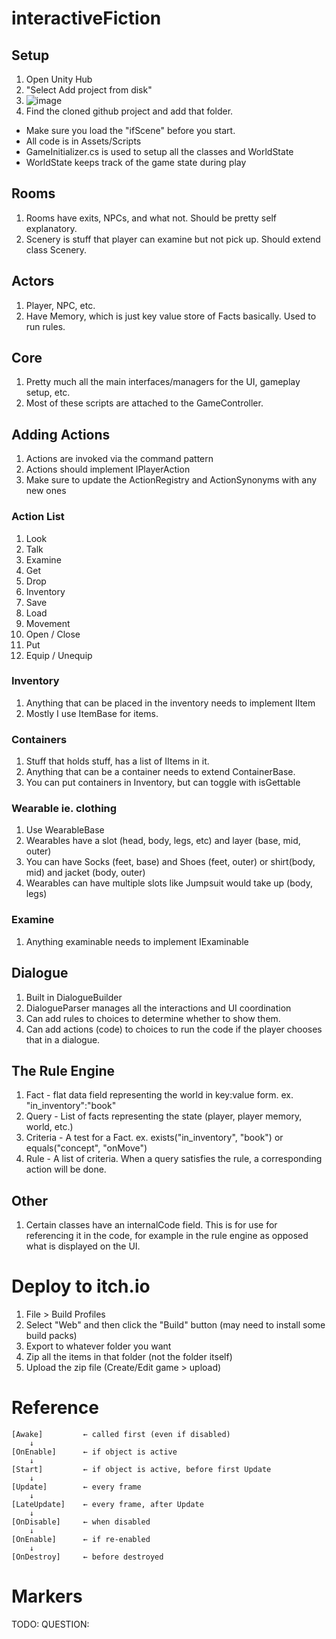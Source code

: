 # interactiveFiction

## Setup

1. Open Unity Hub
2. "Select Add project from disk"
3. ![image](https://github.com/user-attachments/assets/9416fd4a-d36b-479b-a762-22a4fda393bf)
4. Find the cloned github project and add that folder.

- Make sure you load the "ifScene" before you start.
- All code is in Assets/Scripts
- GameInitializer.cs is used to setup all the classes and WorldState
- WorldState keeps track of the game state during play

## Rooms

1. Rooms have exits, NPCs, and what not. Should be pretty self explanatory.
2. Scenery is stuff that player can examine but not pick up. Should extend class Scenery.

## Actors

1. Player, NPC, etc.
2. Have Memory, which is just key value store of Facts basically. Used to run rules.

## Core

1. Pretty much all the main interfaces/managers for the UI, gameplay setup, etc.
2. Most of these scripts are attached to the GameController.

## Adding Actions

1. Actions are invoked via the command pattern
1. Actions should implement IPlayerAction
1. Make sure to update the ActionRegistry and ActionSynonyms with any new ones

### Action List

1. Look
2. Talk
3. Examine
4. Get
5. Drop
6. Inventory
7. Save
8. Load
9. Movement
10. Open / Close
11. Put
12. Equip / Unequip

### Inventory

1. Anything that can be placed in the inventory needs to implement IItem
2. Mostly I use ItemBase for items.

### Containers

1. Stuff that holds stuff, has a list of IItems in it.
2. Anything that can be a container needs to extend ContainerBase.
3. You can put containers in Inventory, but can toggle with isGettable

### Wearable ie. clothing

1. Use WearableBase
2. Wearables have a slot (head, body, legs, etc) and layer (base, mid, outer)
3. You can have Socks (feet, base) and Shoes (feet, outer) or shirt(body, mid) and jacket (body, outer)
4. Wearables can have multiple slots like Jumpsuit would take up (body, legs)

### Examine

1. Anything examinable needs to implement IExaminable

## Dialogue

1. Built in DialogueBuilder
2. DialogueParser manages all the interactions and UI coordination
3. Can add rules to choices to determine whether to show them.
4. Can add actions (code) to choices to run the code if the player chooses that in a dialogue.

## The Rule Engine

1. Fact - flat data field representing the world in key:value form. ex. "in_inventory":"book"
2. Query - List of facts representing the state (player, player memory, world, etc.)
3. Criteria - A test for a Fact. ex. exists("in_inventory", "book") or equals("concept", "onMove")
4. Rule - A list of criteria. When a query satisfies the rule, a corresponding action will be done.

## Other

1. Certain classes have an internalCode field. This is for use for referencing it in the code, for example in the rule engine as opposed what is displayed on the UI.

# Deploy to itch.io

1. File > Build Profiles
2. Select "Web" and then click the "Build" button (may need to install some build packs)
3. Export to whatever folder you want
4. Zip all the items in that folder (not the folder itself)
5. Upload the zip file (Create/Edit game > upload)

# Reference

    [Awake]         ← called first (even if disabled)
        ↓
    [OnEnable]      ← if object is active
        ↓
    [Start]         ← if object is active, before first Update
        ↓
    [Update]        ← every frame
        ↓
    [LateUpdate]    ← every frame, after Update
        ↓
    [OnDisable]     ← when disabled
        ↓
    [OnEnable]      ← if re-enabled
        ↓
    [OnDestroy]     ← before destroyed

# Markers

TODO:
QUESTION:
